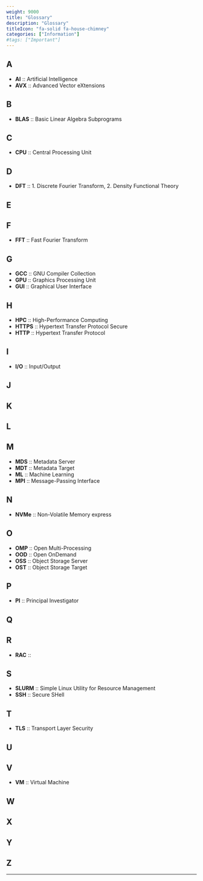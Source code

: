 ```yaml
---
weight: 9000
title: "Glossary"
description: "Glossary"
titleIcon: "fa-solid fa-house-chimney"
categories: ["Information"]
#tags: ["Important"]
---
```


## A

* __AI__ :: Artificial Intelligence
* __AVX__ :: Advanced Vector eXtensions

## B

* __BLAS__ :: Basic Linear Algebra Subprograms

## C

* __CPU__ :: Central Processing Unit

## D

* __DFT__ :: 1. Discrete Fourier Transform, 2. Density Functional Theory

## E

## F

* __FFT__ :: Fast Fourier Transform

## G

* __GCC__ :: GNU Compiler Collection
* __GPU__ :: Graphics Processing Unit
* __GUI__ :: Graphical User Interface

## H

* __HPC__ :: High-Performance Computing
* __HTTPS__ :: Hypertext Transfer Protocol Secure
* __HTTP__ :: Hypertext Transfer Protocol

## I

* __I/O__ :: Input/Output

## J

## K

## L

## M

* __MDS__ :: Metadata Server
* __MDT__ :: Metadata Target
* __ML__ :: Machine Learning
* __MPI__ :: Message-Passing Interface

## N

* __NVMe__ :: Non-Volatile Memory express

## O

* __OMP__ :: Open Multi-Processing
* __OOD__ :: Open OnDemand
* __OSS__ :: Object Storage Server
* __OST__ :: Object Storage Target

## P

* __PI__ :: Principal Investigator

## Q

## R

* __RAC__ :: 

## S

* __SLURM__ :: Simple Linux Utility for Resource Management
* __SSH__ :: Secure SHell

## T

* __TLS__ :: Transport Layer Security

## U

## V

* __VM__ :: Virtual Machine

## W

## X

## Y

## Z

---

<!-- Changes and update:
* 
*
*
-->
